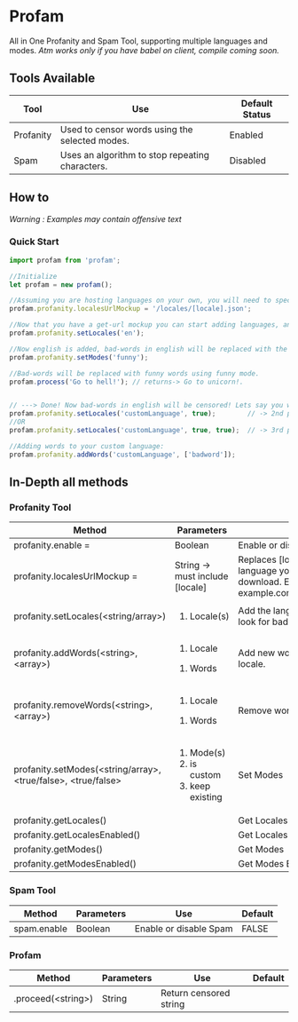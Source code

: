 # Profam
All in One Profanity and Spam Tool, supporting multiple languages and modes.
*Atm works only if you have babel on client, compile coming soon.*

## Tools Available
| Tool | Use | Default Status |
| --- | --- | --- |
| Profanity | Used to censor words using the selected modes. | Enabled |
| Spam | Uses an algorithm to stop repeating characters. | Disabled |


## How to
*Warning : Examples may contain offensive text*

### Quick Start

```javascript
import profam from 'profam';

//Initialize
let profam = new profam();

//Assuming you are hosting languages on your own, you will need to specify a get-url mockup.
profam.profanity.localesUrlMockup = '/locales/[locale].json';

//Now that you have a get-url mockup you can start adding languages, and profam will take care of the rest.
profam.profanity.setLocales('en');

//Now english is added, bad-words in english will be replaced with the default mode's text. To change it:
profam.profanity.setModes('funny');

//Bad-words will be replaced with funny words using funny mode.
profam.process('Go to hell!'); // returns-> Go to unicorn!.


// ---> Done! Now bad-words in english will be censored! Lets say you want to add a custom language:
profam.profanity.setLocales('customLanguage', true);        // -> 2nd param: marks it as custom
//OR
profam.profanity.setLocales('customLanguage', true, true);  // -> 3rd param: simply *adds* a new language, instead of replacing english.

//Adding words to your custom language:
profam.profanity.addWords('customLanguage', ['badword']);
```


## In-Depth all methods

### Profanity Tool
|	Method	|	Parameters	|	Use	|	Default	|
|	-----	|	-----	|	-----	|	-----	|
|	profanity.enable =	|	Boolean	|	Enable or disable profanity	|	TRUE	|
|	profanity.localesUrlMockup =	|	String -> must include [locale]	|	Replaces [locale] with the language you want to download. Ex: example.com/locales/[locale].js	|	null	|
|	profanity.setLocales(\<string/array\>)	|	<ol><li>Locale(s)</li></ol>	|	Add the languages you wonna look for bad-words	|		|
|	profanity.addWords(\<string\>, \<array\>)	|	<ol><li>Locale</li></ol><ol><li>Words</li></ol>	|	Add new words in selected locale.	|		|
|	profanity.removeWords(\<string\>, \<array\>)	|	<ol><li>Locale</li></ol><ol><li>Words</li></ol>	|	Remove words from locale.	|		|
|	profanity.setModes(\<string/array\>, \<true/false\>, \<true/false\>	|	<ol><li>Mode(s)</li><li>is custom</li><li>keep existing</li></ol>	|	Set Modes	|	<ol><li>asterisks-obscure</li><li>false</li><li>false</li></ol>	|
|	profanity.getLocales()	|		|	Get Locales	|		|
|	profanity.getLocalesEnabled()	|		|	Get Locales Enabled	|		|
|	profanity.getModes()	|		|	Get Modes	|		|
|	profanity.getModesEnabled()	|		|	Get Modes Enabled	|		|

### Spam Tool
|	Method	|	Parameters	|	Use	|	Default	|
|	-----	|	-----	|	-----	|	-----	|
|	spam.enable	|	Boolean	|	Enable or disable Spam	|	FALSE	|

### Profam
|	Method	|	Parameters	|	Use	|	Default	|
|	-----	|	-----	|	-----	|	-----	|
|	.proceed(\<string\>)	|	String	|	Return censored string	|		|
